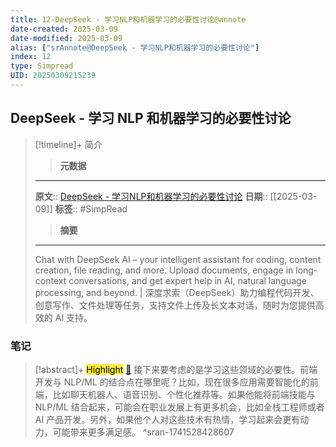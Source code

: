 ```yaml
---
title: 12-DeepSeek - 学习NLP和机器学习的必要性讨论@annote
date-created: 2025-03-09
date-modified: 2025-03-09
alias: ["srAnnote@DeepSeek - 学习NLP和机器学习的必要性讨论"]
index: 12
type: Simpread
UID: 20250309215239
---
```


## DeepSeek - 学习 NLP 和机器学习的必要性讨论

> [!timeline]+ 简介
>
> > **元数据**
>
> ---
> **原文**:: [DeepSeek - 学习NLP和机器学习的必要性讨论](https://chat.deepseek.com/a/chat/s/9e4a0b25-c41a-4896-833d-474ab7455c8f)
> **日期**:: [[2025-03-09]]
> **标签**:: #SimpRead
>
> > **摘要**
>
> ---
> Chat with DeepSeek AI – your intelligent assistant for coding, content creation, file reading, and more. Upload documents, engage in long-context conversations, and get expert help in AI, natural language processing, and beyond. | 深度求索（DeepSeek）助力编程代码开发、创意写作、文件处理等任务，支持文件上传及长文本对话，随时为您提供高效的 AI 支持。

### 笔记

> [!abstract]+ <mark style="background-color: #ffeb3b">Highlight</mark> [🧷](<http://localhost:7026/reading/12#id=1741528428607>)
> 接下来要考虑的是学习这些领域的必要性。前端开发与 NLP/ML 的结合点在哪里呢？比如，现在很多应用需要智能化的前端，比如聊天机器人、语音识别、个性化推荐等。如果他能将前端技能与 NLP/ML 结合起来，可能会在职业发展上有更多机会，比如全栈工程师或者 AI 产品开发。另外，如果他个人对这些技术有热情，学习起来会更有动力，可能带来更多满足感。
^sran-1741528428607
